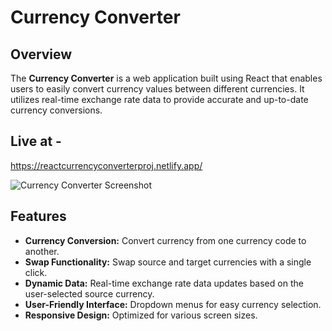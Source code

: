 # Currency Converter

## Overview

The **Currency Converter** is a web application built using React that enables users to easily convert currency values between different currencies. It utilizes real-time exchange rate data to provide accurate and up-to-date currency conversions.

## Live at - 
https://reactcurrencyconverterproj.netlify.app/

![Currency Converter Screenshot](https://i.ibb.co/cFFGmNf/Screenshot-28.png)

## Features

- **Currency Conversion:** Convert currency from one currency code to another.
- **Swap Functionality:** Swap source and target currencies with a single click.
- **Dynamic Data:** Real-time exchange rate data updates based on the user-selected source currency.
- **User-Friendly Interface:** Dropdown menus for easy currency selection.
- **Responsive Design:** Optimized for various screen sizes.

